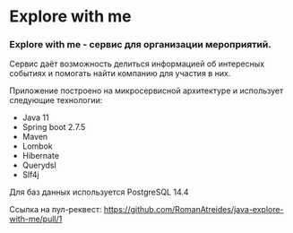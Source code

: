 # Explore with me
### Explore with me - сервис для организации мероприятий.
Сервис даёт возможность делиться информацией об интересных событиях и помогать найти компанию для участия в них.

Приложение построено на микросервисной архитектуре и использует следующие технологии:
- Java 11
- Spring boot 2.7.5
- Maven
- Lombok
- Hibernate
- Querydsl
- Slf4j

Для баз данных используется PostgreSQL 14.4

Ссылка на пул-реквест: https://github.com/RomanAtreides/java-explore-with-me/pull/1
